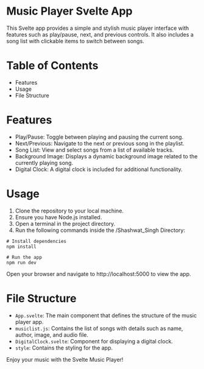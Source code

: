 # Music Player Svelte App
This Svelte app provides a simple and stylish music player interface with features such as play/pause, next, and previous controls. It also includes a song list with clickable items to switch between songs.

# Table of Contents
* Features
* Usage
* File Structure

# Features
* Play/Pause: Toggle between playing and pausing the current song.
* Next/Previous: Navigate to the next or previous song in the playlist.
* Song List: View and select songs from a list of available tracks.
* Background Image: Displays a dynamic background image related to the currently playing   song.
* Digital Clock: A digital clock is included for additional functionality.

# Usage
1. Clone the repository to your local machine.
2. Ensure you have Node.js installed.
3. Open a terminal in the project directory.
4. Run the following commands inside the /Shashwat_Singh Directory:

```
# Install dependencies
npm install

# Run the app
npm run dev
```

Open your browser and navigate to http://localhost:5000 to view the app.

# File Structure
* `App.svelte`: The main component that defines the structure of the music player app.
* `musiclist.js`: Contains the list of songs with details such as name, author, image, and audio file.
* `DigitalClock.svelte`: Component for displaying a digital clock.
* `style`: Contains the styling for the app.

Enjoy your music with the Svelte Music Player!